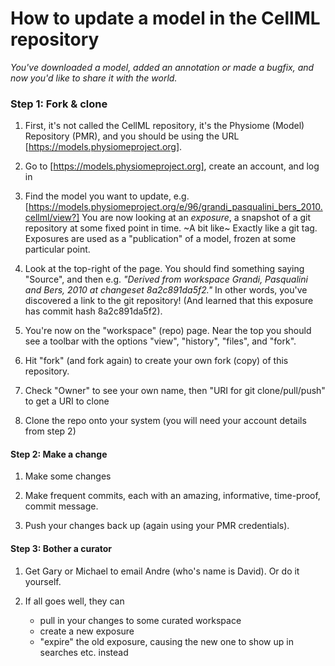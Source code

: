 # How to update a model in the CellML repository

_You've downloaded a model, added an annotation or made a bugfix, and now you'd like to share it with the world._

### Step 1: Fork & clone

1. First, it's not called the CellML repository, it's the Physiome (Model) Repository (PMR), and you should be using the URL [https://models.physiomeproject.org].

2. Go to [https://models.physiomeproject.org], create an account, and log in

3. Find the model you want to update, e.g. [https://models.physiomeproject.org/e/96/grandi_pasqualini_bers_2010.cellml/view?]
   You are now looking at an _exposure_, a snapshot of a git repository at some fixed point in time.
   ~A bit like~ Exactly like a git tag.
   Exposures are used as a "publication" of a model, frozen at some particular point.

4. Look at the top-right of the page. 
   You should find something saying "Source", and then e.g. _"Derived from workspace Grandi, Pasqualini and Bers, 2010 at changeset 8a2c891da5f2."_
   In other words, you've discovered a link to the git repository!
   (And learned that this exposure has commit hash 8a2c891da5f2).

5. You're now on the "workspace" (repo) page.
   Near the top you should see a toolbar with the options "view", "history", "files", and "fork".

6. Hit "fork" (and fork again) to create your own fork (copy) of this repository.

7. Check "Owner" to see your own name, then "URI for git clone/pull/push" to get a URI to clone

8. Clone the repo onto your system (you will need your account details from step 2)

#### Step 2: Make a change

1. Make some changes

2. Make frequent commits, each with an amazing, informative, time-proof, commit message.

3. Push your changes back up (again using your PMR credentials).

#### Step 3: Bother a curator

1. Get Gary or Michael to email Andre (who's name is David). Or do it yourself.

2. If all goes well, they can
   - pull in your changes to some curated workspace
   - create a new exposure
   - "expire" the old exposure, causing the new one to show up in searches etc. instead



